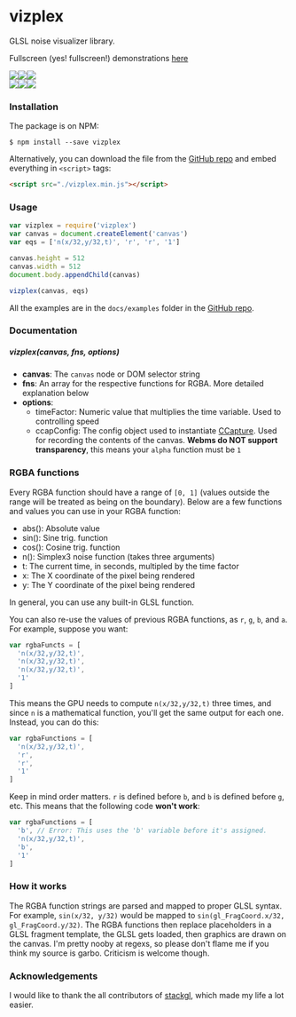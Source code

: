 # vizplex

GLSL noise visualizer library.

Fullscreen (yes! fullscreen!) demonstrations [here](https://scottyfillups.github.io/vizplex)

![](https://scottyfillups.github.io/vizplex/screenshots/noise1.gif)![](https://scottyfillups.github.io/vizplex/screenshots/noise2.gif)![](https://scottyfillups.github.io/vizplex/screenshots/noise3.gif)
<br />
![](https://scottyfillups.github.io/vizplex/screenshots/noise4.gif)![](https://scottyfillups.github.io/vizplex/screenshots/noise5.gif)![](https://scottyfillups.github.io/vizplex/screenshots/noise6.gif)

### Installation

The package is on NPM:

`$ npm install --save vizplex`


Alternatively, you can download the file from the [GitHub repo](https://github.com/ScottyFillups/vizplex") and embed everything in `<script>` tags:
```html
<script src="./vizplex.min.js"></script>
```

### Usage
```js
var vizplex = require('vizplex')
var canvas = document.createElement('canvas')
var eqs = ['n(x/32,y/32,t)', 'r', 'r', '1']

canvas.height = 512
canvas.width = 512
document.body.appendChild(canvas)

vizplex(canvas, eqs)
```

All the examples are in the `docs/examples` folder in the [GitHub repo](https://github.com/ScottyFillups/vizplex).

### Documentation

##### vizplex(canvas, fns, options)
* **canvas**: The `canvas` node or DOM selector string
* **fns**: An array for the respective functions for RGBA. More detailed explanation below
* **options**:
  * timeFactor: Numeric value that multiplies the time variable. Used to controlling speed
  * ccapConfig: The config object used to instantiate [CCapture](https://github.com/spite/ccapture.js/). Used for recording the contents of the canvas. **Webms do NOT support transparency**, this means your `alpha` function must be `1`

### RGBA functions

Every RGBA function should have a range of `[0, 1]` (values outside the range will be treated as being on the boundary). Below are a few functions and values you can use in your RGBA function:
* abs(): Absolute value
* sin(): Sine trig. function
* cos(): Cosine trig. function
* n(): Simplex3 noise function (takes three arguments)
* t: The current time, in seconds, multipled by the time factor
* x: The X coordinate of the pixel being rendered
* y: The Y coordinate of the pixel being rendered

In general, you can use any built-in GLSL function.

You can also re-use the values of previous RGBA functions, as `r`, `g`, `b`, and `a`. For example, suppose you want:
```js
var rgbaFuncts = [
  'n(x/32,y/32,t)',
  'n(x/32,y/32,t)',
  'n(x/32,y/32,t)',
  '1'
]
```

This means the GPU needs to compute `n(x/32,y/32,t)` three times, and since `n` is a mathematical function, you'll get the same output for each one. Instead, you can do this:
```js
var rgbaFunctions = [
  'n(x/32,y/32,t)',
  'r',
  'r',
  '1'
]
```

Keep in mind order matters. `r` is defined before `b`, and `b` is defined before `g`, etc. This means that the following code **won't work**:
```js
var rgbaFunctions = [
  'b', // Error: This uses the 'b' variable before it's assigned.
  'n(x/32,y/32,t)',
  'b',
  '1'
]
```

### How it works

The RGBA function strings are parsed and mapped to proper GLSL syntax. For example, `sin(x/32, y/32)` would be mapped to `sin(gl_FragCoord.x/32, gl_FragCoord.y/32)`. The RGBA functions then replace placeholders in a GLSL fragment template, the GLSL gets loaded, then graphics are drawn on the canvas. I'm pretty nooby at regexs, so please don't flame me if you think my source is garbo. Criticism is welcome though.

### Acknowledgements

I would like to thank the all contributors of [stackgl](http://stack.gl/), which made my life a lot easier.
